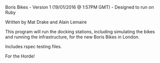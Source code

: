 Boris Bikes - Version 1 (19/01/2016 @ 1:57PM GMT) - Designed to run on Ruby

Written by Mat Drake and Alain Lemaire

This program will run the docking stations, including simulating the bikes and running the infrastructure, for the new Boris Bikes in London.

Includes rspec testing files.

For the Horde!
